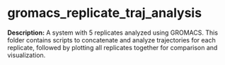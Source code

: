 # gromacs_replicate_traj_analysis
**Description:**   A system with 5 replicates analyzed using GROMACS. This folder contains scripts to concatenate and analyze trajectories for each replicate, followed by plotting all replicates together for comparison and visualization.
